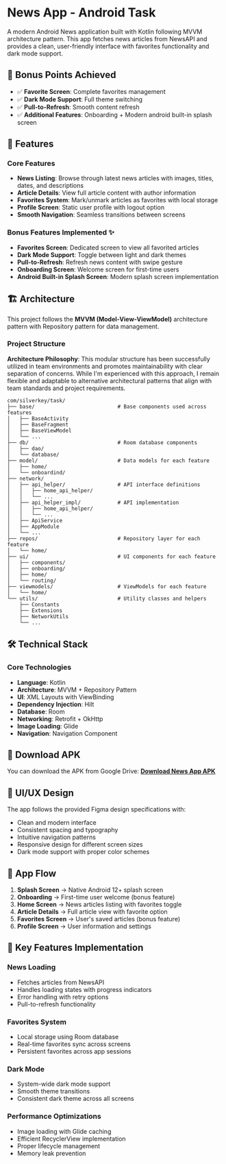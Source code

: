 # News App - Android Task

A modern Android News application built with Kotlin following MVVM architecture pattern. This app fetches news articles from NewsAPI and provides a clean, user-friendly interface with favorites functionality and dark mode support.

## 🎯 Bonus Points Achieved

- ✅ **Favorite Screen**: Complete favorites management
- ✅ **Dark Mode Support**: Full theme switching
- ✅ **Pull-to-Refresh**: Smooth content refresh
- ✅ **Additional Features**: Onboarding + Modern android built-in splash screen

## 📱 Features

### Core Features

- **News Listing**: Browse through latest news articles with images, titles, dates, and descriptions
- **Article Details**: View full article content with author information
- **Favorites System**: Mark/unmark articles as favorites with local storage
- **Profile Screen**: Static user profile with logout option
- **Smooth Navigation**: Seamless transitions between screens

### Bonus Features Implemented ✨

- **Favorites Screen**: Dedicated screen to view all favorited articles
- **Dark Mode Support**: Toggle between light and dark themes
- **Pull-to-Refresh**: Refresh news content with swipe gesture
- **Onboarding Screen**: Welcome screen for first-time users
- **Android Built-in Splash Screen**: Modern splash screen implementation

## 🏗️ Architecture

This project follows the **MVVM (Model-View-ViewModel)** architecture pattern with Repository pattern for data management.

### Project Structure

**Architecture Philosophy**: This modular structure has been successfully utilized in team environments and promotes maintainability with clear separation of concerns. While I'm experienced with this approach, I remain flexible and adaptable to alternative architectural patterns that align with team standards and project requirements.

```
com/silverkey/task/
├── base/                           # Base components used across features
│   ├── BaseActivity
│   ├── BaseFragment
│   ├── BaseViewModel
│   └── ...
├── db/                             # Room database components
│   ├── dao/
│   └── database/
├── model/                          # Data models for each feature
│   ├── home/
│   └── onboardind/
├── network/
│   ├── api_helper/                 # API interface definitions
│   │   ├── home_api_helper/
│   │   └── ...
│   ├── api_helper_impl/            # API implementation
│   │   ├── home_api_helper/
│   │   └── ...
│   ├── ApiService
│   ├── AppModule
│   └── ...
├── repos/                          # Repository layer for each feature
│   └── home/
├── ui/                             # UI components for each feature
│   ├── components/
│   ├── onboarding/
│   ├── home/
│   └── routing/
├── viewmodels/                     # ViewModels for each feature
│   └── home/
└── utils/                          # Utility classes and helpers
    ├── Constants
    ├── Extensions
    ├── NetworkUtils
    └── ...
```

## 🛠️ Technical Stack

### Core Technologies

- **Language**: Kotlin
- **Architecture**: MVVM + Repository Pattern
- **UI**: XML Layouts with ViewBinding
- **Dependency Injection**: Hilt
- **Database**: Room
- **Networking**: Retrofit + OkHttp
- **Image Loading**: Glide
- **Navigation**: Navigation Component

## 📱 Download APK

You can download the APK from Google Drive:
**[Download News App APK](https://drive.google.com/drive/folders/1W3k6v4loTaJAxoN8rPRd4AgCZbERHXDp?usp=sharing)**

## 🎨 UI/UX Design

The app follows the provided Figma design specifications with:

- Clean and modern interface
- Consistent spacing and typography
- Intuitive navigation patterns
- Responsive design for different screen sizes
- Dark mode support with proper color schemes

## 🔄 App Flow

1. **Splash Screen** → Native Android 12+ splash screen
2. **Onboarding** → First-time user welcome (bonus feature)
3. **Home Screen** → News articles listing with favorites toggle
4. **Article Details** → Full article view with favorite option
5. **Favorites Screen** → User's saved articles (bonus feature)
6. **Profile Screen** → User information and settings

## 🌟 Key Features Implementation

### News Loading

- Fetches articles from NewsAPI
- Handles loading states with progress indicators
- Error handling with retry options
- Pull-to-refresh functionality

### Favorites System

- Local storage using Room database
- Real-time favorites sync across screens
- Persistent favorites across app sessions

### Dark Mode

- System-wide dark mode support
- Smooth theme transitions
- Consistent dark theme across all screens

### Performance Optimizations

- Image loading with Glide caching
- Efficient RecyclerView implementation
- Proper lifecycle management
- Memory leak prevention
